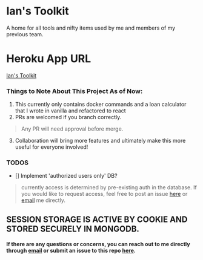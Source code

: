 # Ian's Toolkit

A home for all tools and nifty items used by me and members of my previous team.

# Heroku App URL

[Ian's Toolkit](https://murmuring-bastion-29031.herokuapp.com/)

### Things to Note About This Project As of Now:

1.  This currently only contains docker commands and a loan calculator that I wrote in vanilla and refactored to react
2.  PRs are welcomed if you branch correctly.
  > Any PR will need approval before merge.
3.  Collaboration will bring more features and ultimately make this more useful for everyone involved!

### TODOS

* [] Implement 'authorized users only' DB?
 > currently access is determined by pre-existing auth in the database. If you would like to request access, feel free to post an issue [here](https://github.com/eponymz/prerelease-toolkit/issues/new) or [email](mailto:sabeyfox@gmail.com) me directly.

## SESSION STORAGE IS ACTIVE BY COOKIE AND STORED SECURELY IN MONGODB.

#### If there are any questions or concerns, you can reach out to me directly through [email](mailto:sabeyfox@gmail.com) or submit an issue to this repo [here](https://github.com/eponymz/prerelease-toolkit/issues/new).
